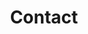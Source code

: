 ---
layout: contact
title: Contact
permalink: /contact/
image: Wasserman_lab_20_years.jpg
pi: >
    Wyeth Wasserman, PhD <br>
    Room 3109, Wasserman Lab <br>
    Centre for Molecular Medicine and Therapeutics <br>
    950 West 28th Avenue <br>
    Vancouver, BC <br>
    V5Z 4H4 Canada <br>
    wyeth@cmmt.ubc.ca <br>
    Phone +1 (604)-875-3812 <br>
    Fax  +1 (604)-875-3840

admin: >
    Dora Pak <br>
    Wasserman Lab/CMMT Room 3109 <br>
    950 West 28th Avenue <br>
    Vancouver BC V5Z 4H4 <br>
    Canada <br>
    dora@cmmt.ubc.ca <br>
    Phone +1 (604) 875-2345 ext. 5273 <br>
    Fax +1 (604) 875-3819 <br>

mailing: >
    Wasserman Lab <br>
    UBC-CMMT Room 3109 <br>
    950 West 28th Avenue <br>
    Vancouver BC V5Z 4H4 <br>
    Canada <br>
---